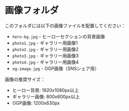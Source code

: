# 画像フォルダ

このフォルダには以下の画像ファイルを配置してください：

- `hero-bg.jpg` - ヒーローセクションの背景画像
- `photo1.jpg` - ギャラリー用画像1
- `photo2.jpg` - ギャラリー用画像2
- `photo3.jpg` - ギャラリー用画像3
- `photo4.jpg` - ギャラリー用画像4
- `og-image.jpg` - OGP画像（SNSシェア用）

画像の推奨サイズ：
- ヒーロー背景: 1920x1080px以上
- ギャラリー画像: 800x600px以上
- OGP画像: 1200x630px